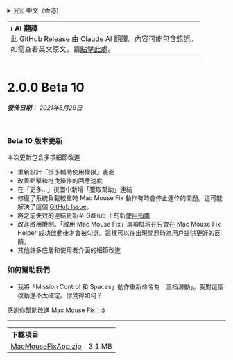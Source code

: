 <details>
<summary>🇭🇰 中文（香港)</summary>

[🇬🇧 English (GitHub)](https://github.com/noah-nuebling/mac-mouse-fix/releases/tag/2.0.0-Beta-10)\
[🇦🇩 Català](https://redirect.macmousefix.com/?target=mmf-release&tag=2.0.0-Beta-10&locale=ca)\
[🇩🇪 Deutsch](https://redirect.macmousefix.com/?target=mmf-release&tag=2.0.0-Beta-10&locale=de)\
[🇪🇸 Español](https://redirect.macmousefix.com/?target=mmf-release&tag=2.0.0-Beta-10&locale=es)\
[🇫🇷 Français](https://redirect.macmousefix.com/?target=mmf-release&tag=2.0.0-Beta-10&locale=fr)\
[🇮🇩 Indonesia](https://redirect.macmousefix.com/?target=mmf-release&tag=2.0.0-Beta-10&locale=id)\
[🇮🇹 Italiano](https://redirect.macmousefix.com/?target=mmf-release&tag=2.0.0-Beta-10&locale=it)\
[🇭🇺 Magyar](https://redirect.macmousefix.com/?target=mmf-release&tag=2.0.0-Beta-10&locale=hu)\
[🇳🇱 Nederlands](https://redirect.macmousefix.com/?target=mmf-release&tag=2.0.0-Beta-10&locale=nl)\
[🇵🇱 Polski](https://redirect.macmousefix.com/?target=mmf-release&tag=2.0.0-Beta-10&locale=pl)\
[🇧🇷 Português (Brasil)](https://redirect.macmousefix.com/?target=mmf-release&tag=2.0.0-Beta-10&locale=pt-BR)\
[🇵🇹 Português (Portugal)](https://redirect.macmousefix.com/?target=mmf-release&tag=2.0.0-Beta-10&locale=pt-PT)\
[🇷🇴 Română](https://redirect.macmousefix.com/?target=mmf-release&tag=2.0.0-Beta-10&locale=ro)\
[🇸🇪 Svenska](https://redirect.macmousefix.com/?target=mmf-release&tag=2.0.0-Beta-10&locale=sv)\
[🇻🇳 Tiếng Việt](https://redirect.macmousefix.com/?target=mmf-release&tag=2.0.0-Beta-10&locale=vi)\
[🇹🇷 Türkçe](https://redirect.macmousefix.com/?target=mmf-release&tag=2.0.0-Beta-10&locale=tr)\
[🇨🇿 Čeština](https://redirect.macmousefix.com/?target=mmf-release&tag=2.0.0-Beta-10&locale=cs)\
[🇬🇷 Ελληνικά](https://redirect.macmousefix.com/?target=mmf-release&tag=2.0.0-Beta-10&locale=el)\
[🇷🇺 Русский](https://redirect.macmousefix.com/?target=mmf-release&tag=2.0.0-Beta-10&locale=ru)\
[🇺🇦 Українська](https://redirect.macmousefix.com/?target=mmf-release&tag=2.0.0-Beta-10&locale=uk)\
[🇮🇱 עברית](https://redirect.macmousefix.com/?target=mmf-release&tag=2.0.0-Beta-10&locale=he)\
[🇸🇦 العربية](https://redirect.macmousefix.com/?target=mmf-release&tag=2.0.0-Beta-10&locale=ar)\
[🇮🇳 हिन्दी](https://redirect.macmousefix.com/?target=mmf-release&tag=2.0.0-Beta-10&locale=hi)\
[🇹🇭 ไทย](https://redirect.macmousefix.com/?target=mmf-release&tag=2.0.0-Beta-10&locale=th)\
[🇨🇳 中文 (简体)](https://redirect.macmousefix.com/?target=mmf-release&tag=2.0.0-Beta-10&locale=zh-Hans)\
[🇨🇳 中文 (繁體)](https://redirect.macmousefix.com/?target=mmf-release&tag=2.0.0-Beta-10&locale=zh-Hant)\
**🇭🇰 中文（香港)**\
[🇯🇵 日本語](https://redirect.macmousefix.com/?target=mmf-release&tag=2.0.0-Beta-10&locale=ja)\
[🇰🇷 한국어](https://redirect.macmousefix.com/?target=mmf-release&tag=2.0.0-Beta-10&locale=ko)\
[Help translate Mac Mouse Fix to different languages!](https://github.com/noah-nuebling/mac-mouse-fix/discussions/731)
</details>
<table align=><td>
<b>ℹ️ AI 翻譯</b><br>
此 GitHub Release 由 Claude AI 翻譯。內容可能包含錯誤。<br>
如需查看英文原文，請<a href="https://github.com/noah-nuebling/mac-mouse-fix/releases/tag/2.0.0-Beta-10">點擊此處</a>。
</td></table>

<table></table>

# 2.0.0 Beta 10
***發佈日期：** 2021年5月29日*

<br>

### Beta 10 版本更新

本次更新包含多項細節改進

- 重新設計「授予輔助使用權限」畫面
- 改善點擊和拖曳操作的回應速度
- 在「更多...」視圖中新增「獲取幫助」連結
- 修復了系統負載較重時 Mac Mouse Fix 動作有時會停止運作的問題。這可能解決了這個 [GitHub Issue](https://github.com/noah-nuebling/mac-mouse-fix/issues/111)。
- 將之前失效的連結更新至 GitHub 上的新[使用指南](https://github.com/noah-nuebling/mac-mouse-fix/discussions/categories/guides)
- 改進啟用機制。「啟用 Mac Mouse Fix」選項框現在只會在 Mac Mouse Fix Helper 成功啟動後才會被勾選。這樣可以在出現問題時為用戶提供更好的反饋。
- 其他許多底層和使用者介面的細節改進

### 如何幫助我們
- 我將「Mission Control 和 Spaces」動作重新命名為「三指滑動」。我對這個改動還不太確定。你覺得如何？

感謝你幫助改進 Mac Mouse Fix！:)

---

<table align="start">
<tr>
    <td colspan=2>
        <b>下載項目</b>
    </td>
</tr>
<tr>
    <td><a href="https://github.com/noah-nuebling/mac-mouse-fix/releases/download/2.0.0-Beta-10/MacMouseFixApp.zip">MacMouseFixApp.zip</a></td>
    <td>3.1 MB</td>
</tr>
</table>